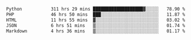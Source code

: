 <!--START_SECTION:waka-->

```txt
Python           311 hrs 29 mins ███████████████████▓░░░░░   78.90 %
PHP              46 hrs 50 mins  ███░░░░░░░░░░░░░░░░░░░░░░   11.87 %
HTML             11 hrs 55 mins  ▓░░░░░░░░░░░░░░░░░░░░░░░░   03.02 %
JSON             6 hrs 51 mins   ▒░░░░░░░░░░░░░░░░░░░░░░░░   01.74 %
Markdown         4 hrs 36 mins   ▒░░░░░░░░░░░░░░░░░░░░░░░░   01.17 %
```

<!--END_SECTION:waka-->
